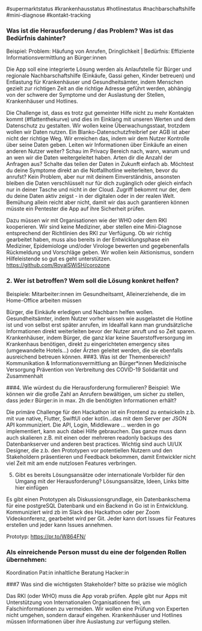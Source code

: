 #supermarktstatus #krankenhausstatus #hotlinestatus #nachbarschaftshilfe #mini-diagnose #kontakt-tracking 

### Was ist die Herausforderung / das Problem? Was ist das Bedürfnis dahinter?
Beispiel: Problem: Häufung von Anrufen, Dringlichkeit | Bedürfnis: Effiziente Informationsvermittlung an Bürger:innen

Die App soll eine integrierte Lösung werden als Anlaufstelle für Bürger und regionale Nachbarschaftshilfe (Einkäufe, Gassi gehen, Kinder betreuen) und Entlastung für Krankenhäuser und Gesundheitsämter, indem Menschen gezielt zur richtigen Zeit an die richtige Adresse geführt werden, abhängig von der schwere der Symptome und der Auslastung der Stellen, Krankenhäuser und Hotlines.

Die Challenge ist, dass es trotz gut gemeinter Hilfe nicht zu mehr Kontakten kommt (#flattenthekurve) und dies im Einklang mit unseren Werten und dem Datenschutz zu gestalten. Wir wollen keine Überwachungsstaat, trotzdem wollen wir Daten nutzen. Ein Blanko-Datenschutzfreibrief per AGB ist aber nicht der richtige Weg. Wir erreichen das, indem wir dem Nutzer Kontrolle über seine Daten geben. Leiten wir Informationen über Einkäufe an einen anderen Nutzer weiter? Schau im Privacy Bereich nach, wann, warum und an wen wir die Daten weitergeleitet haben. Arten dir die Anzahl der Anfragen aus? Schalte das teilen der Daten in Zukunft einfach ab. Möchtest du deine Symptome direkt an die Notfallhotline weiterleiten, bevor du anrufst? Kein Problem, aber nur mit deinem Einverständnis, ansonsten bleiben die Daten verschlüsselt nur für dich zugänglich oder gleich einfach nur in deiner Tasche und nicht in der Cloud. Zugriff bekommt nur der, dem du deine Daten aktiv zeigst - in der digitalen oder in der realen Welt. Bemühung allein reicht aber nicht, damit wir das auch garantieren können müsste ein Pentester die App auf ihre Sicherheit prüfen.

Dazu müssen wir mit Organisationen wie der WHO oder dem RKI kooperieren. Wir sind keine Mediziner, aber stellen eine Mini-Diagnose entsprechend der Richtlinien des RKI zur Verfügung. Ob wir richtig gearbeitet haben, muss also bereits in der Entwicklungsphase ein Mediziner, Epidemiologe und/oder Virologe bewerten und gegebenenfalls Rückmeldung und Vorschläge geben. Wir wollen kein Aktionismus, sondern Hilfeleistende so gut es geht unterstützen.
https://github.com/RoyalSWiSH/corozone
### 2. Wer ist betroffen? Wem soll die Lösung konkret helfen?
Beispiele: Mitarbeiter:innen im Gesundheitsamt, Alleinerziehende, die im Home-Office arbeiten müssen

Bürger, die Einkäufe erledigen und Nachbarn helfen wollen.
Gesundheitsämter, indem Nutzer vorher wissen wie ausgelastet die Hotline ist und von selbst erst später anrufen, im Idealfall kann man grundsätzliche Informationen direkt weiterleiten bevor der Nutzer anruft und so Zeit sparen.
Krankenhäuser, indem Bürger, die ganz klar keine Sauerstoffversorgung im Krankenhaus benötigen, direkt zu eingerichteten emergency sites (umgewandelte Hotels...) oder Ärzten geleitet werden, die sie ebenfalls ausreichend betreuen können.
###3. Was ist der Themenbereich?
Kommunikation & Informationsvermittlung an Bürger*innen
Medizinische Versorgung
Prävention von Verbreitung des COVID-19
Solidarität und Zusammenhalt

###4. Wie würdest du die Herausforderung formulieren?
Beispiel: Wie können wir die große Zahl an Anrufern bewältigen, um sicher zu stellen, dass jede:r Bürger:in in max. 2h die benötigten Informationen erhält?

Die primäre Challenge für den Hackathon ist ein Frontend zu entwickeln z.b. mit vue native, Flutter, SwiftUI oder kotlin...das mit dem Server per JSON API kommuniziert. Die API, Login, Middleware ... werden in go implementiert, kann auch dabei Hilfe gebrauchen. Das ganze muss dann auch skalieren z.B. mit einen oder mehreren readonly backups des Datenbankserver und anderen best practices. Wichtig sind auch UI/UX Designer, die z.b. den Prototypen vor potentiellen Nutzern und den Stakeholdern präsentieren und Feedback bekommen, damit Entwickler nicht viel Zeit mit am ende nutzlosen Features verbringen.

5. Gibt es bereits Lösungsansätze oder internationale Vorbilder für den Umgang mit der Herausforderung?
Lösungsansätze, Ideen, Links bitte hier einfügen

Es gibt einen Prototypen als Diskussionsgrundlage, ein Datenbankschema für eine postgreSQL Datenbank und ein Backend in Go ist in Entwicklung. Kommuniziert wird zb im Slack des Hackathon oder per Zoom Videokonferenz, gearbeitet wird per Git. Jeder kann dort Issues für Features erstellen und jeder kann Issues annehmen.

Prototyp: https://pr.to/W864FN/

### Als einreichende Person musst du eine der folgenden Rollen übernehmen:
Koordination
Pat:in
inhaltliche Beratung
Hacker:in

###7 Was sind die wichtigsten Stakeholder?
bitte so präzise wie möglich

Das RKI (oder WHO) muss die App vorab prüfen. Apple gibt nur Apps mit Unterstützung von Internationalen Organisationen frei, um Falschinformationen zu vermeiden. Wir wollen eine Prüfung von Experten nicht umgehen, sondern darauf eingehen. Krankenhäuser und Hotlines müssen Informationen über ihre Auslastung zur verfügung stellen.
